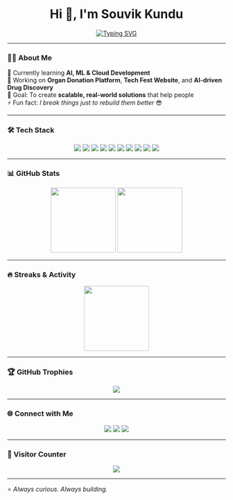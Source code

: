 <!-- Super Fancy GitHub Profile README -->

<h1 align="center">Hi 👋, I'm Souvik Kundu</h1>

<p align="center">
  <a href="https://git.io/typing-svg">
    <img src="https://readme-typing-svg.demolab.com?font=Fira+Code&weight=600&size=24&pause=1000&color=00F7FF&center=true&vCenter=true&width=600&lines=🚀+2nd-year+CSE+(AI%2FML)+Student;💡+Building+Impactful+Tech;🌱+Learning+AI+%7C+ML+%7C+Cloud;🎯+Goal%3A+Scalable+Solutions+that+Help+People" alt="Typing SVG" />
  </a>
</p>

---

### 👨‍💻 About Me  
🌱 Currently learning **AI, ML & Cloud Development**  
🔭 Working on **Organ Donation Platform**, **Tech Fest Website**, and **AI-driven Drug Discovery**  
🎯 Goal: To create **scalable, real-world solutions** that help people  
⚡ Fun fact: *I break things just to rebuild them better* 😎  

---

### 🛠️ Tech Stack  
<p align="center">
  <img src="https://img.shields.io/badge/Python-3776AB?style=for-the-badge&logo=python&logoColor=white"/>
  <img src="https://img.shields.io/badge/C-00599C?style=for-the-badge&logo=c&logoColor=white"/>
  <img src="https://img.shields.io/badge/Java-ED8B00?style=for-the-badge&logo=openjdk&logoColor=white"/>
  <img src="https://img.shields.io/badge/Figma-F24E1E?style=for-the-badge&logo=figma&logoColor=white"/>
  <img src="https://img.shields.io/badge/Framer-0055FF?style=for-the-badge&logo=framer&logoColor=white"/>
  <img src="https://img.shields.io/badge/HTML5-E34F26?style=for-the-badge&logo=html5&logoColor=white"/>
  <img src="https://img.shields.io/badge/CSS3-1572B6?style=for-the-badge&logo=css3&logoColor=white"/>
  <img src="https://img.shields.io/badge/MySQL-4479A1?style=for-the-badge&logo=mysql&logoColor=white"/>
  <img src="https://img.shields.io/badge/Firebase-FFCA28?style=for-the-badge&logo=firebase&logoColor=black"/>
  <img src="https://img.shields.io/badge/Supabase-3ECF8E?style=for-the-badge&logo=supabase&logoColor=black"/>
</p>

---

### 📊 GitHub Stats  
<p align="center">
  <img src="https://github-readme-stats.vercel.app/api?username=YOUR-USERNAME&show_icons=true&theme=tokyonight" height="150"/>
  <img src="https://github-readme-stats.vercel.app/api/top-langs/?username=YOUR-USERNAME&layout=compact&theme=tokyonight" height="150"/>
</p>

---

### 🔥 Streaks & Activity  
<p align="center">
  <img src="https://github-readme-streak-stats.herokuapp.com/?user=YOUR-USERNAME&theme=tokyonight" height="150"/>
</p>

---

### 🏆 GitHub Trophies  
<p align="center">
  <img src="https://github-profile-trophy.vercel.app/?username=YOUR-USERNAME&theme=tokyonight&no-frame=true&row=1&column=6" />
</p>

---

### 🌐 Connect with Me  
<p align="center">
  <a href="https://www.linkedin.com/"><img src="https://img.shields.io/badge/LinkedIn-%230077B5.svg?&style=for-the-badge&logo=linkedin&logoColor=white"/></a>
  <a href="mailto:your-email@gmail.com"><img src="https://img.shields.io/badge/Gmail-D14836?style=for-the-badge&logo=gmail&logoColor=white"/></a>
  <a href="https://your-portfolio-link.com"><img src="https://img.shields.io/badge/Portfolio-000000?style=for-the-badge&logo=vercel&logoColor=white"/></a>
</p>

---

### 👀 Visitor Counter  
<p align="center">
  <img src="https://komarev.com/ghpvc/?username=YOUR-USERNAME&style=for-the-badge&color=blue"/>
</p>

---

⭐ *Always curious. Always building.*  
